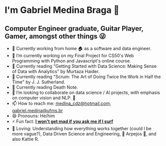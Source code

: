 <!--**medina325/medina325** is a ✨ _special_ ✨ repository because its `README.md` (this file) appears on your GitHub profile.-->
<!-- - 💬 Ask me about ... -->

# I'm Gabriel Medina Braga 👋

## Computer Engineer graduate, Guitar Player, Gamer, amongst other things :stuck_out_tongue_winking_eye:

- 🔭 Currently working from home :house: as a software and data engineer.
- 🔭 I’m currently working on my Final Project for CS50's Web Programming with Python and Javascript's online course.
- 🌱 Currently reading "Getting Started with Data Science: Making Sense of Data with Analytics" by Murtaza Haider.
- 🌱 Currently reading "Scrum: The Art of Doing Twice the Work in Half the Time" by J. J. Sutherland.
- :notebook: Currently reading Death Note.
- 👯 I’m looking to collaborate on data science / AI projects, with emphasis on computer vision and NLP. 🐙
- 📫 How to reach me: medina_cdz@hotmail.com, gabriel.medina@ufms.br
- 😄 Pronouns: He/him
- ⚡ Fun fact: [**I won't get mad if you ask me if I surf**](https://www.google.com/search?q=gabriel+medina&sxsrf=ALeKk025hlinwEQLAHsJ5WOOEdh2e3g7cg:1597159847204&source=lnms&tbm=isch&sa=X&ved=2ahUKEwj_9t2KvJPrAhUtEbkGHSyQDBYQ_AUoAXoECBsQAw&biw=1366&bih=625)
- 💜 Loving: Understanding how everything works together (could I be more vague?), Data Driven Science and Engineering, 🎼 Arpejos 🎸, and also Kattie R.
